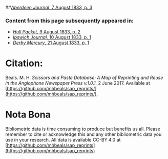##[*Aberdeen Journal*, 7 August 1833, p. 3](https://mhbeals.github.io/sap_html/Aberdeen-Journal/Aberdeen-Journal-7-August-1833-p-3)

### Content from this page subsequently appeared in:
+ [*Hull Packet*, 9 August 1833, p. 2](https://mhbeals.github.io/sap_html/Hull-Packet/Hull-Packet-9-August-1833-p-2)
+ [*Ipswich Journal*, 10 August 1833, p. 1](https://mhbeals.github.io/sap_html/Ipswich-Journal/Ipswich-Journal-10-August-1833-p-1)
+ [*Derby Mercury*, 21 August 1833, p. 1](https://mhbeals.github.io/sap_html/Derby-Mercury/Derby-Mercury-21-August-1833-p-1)
                    
# Citation: 

Beals. M. H. *Scissors and Paste Database: A Map of Reprinting and Reuse in the Anglophone Newspaper Press v.1.0.1.* 2 June 2017. Available at [https://github.com/mhbeals/sap_reprints/](https://github.com/mhbeals/sap_reprints/). 
                    
# Nota Bona

Bibliometric data is time consuming to produce but benefits us all. Please remember to cite or acknowledge this and any other bibliometric data you use in your research. All data is available CC-BY 4.0 at [https://github.com/mhbeals/sap_reprints](https://github.com/mhbeals/sap_reprints)